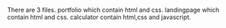 There are 3 files.
portfolio which contain html and css.
landingpage which contain html and css.
calculator contain html,css and javascript.
